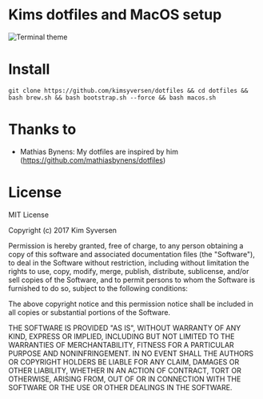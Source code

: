# Kims dotfiles and MacOS setup

![Terminal theme](http://i.imgur.com/8psgBag.png)

# Install 
```
git clone https://github.com/kimsyversen/dotfiles && cd dotfiles && bash brew.sh && bash bootstrap.sh --force && bash macos.sh
```

# Thanks to 
* Mathias Bynens: My dotfiles are inspired by him (https://github.com/mathiasbynens/dotfiles)

# License

MIT License

Copyright (c) 2017 Kim Syversen

Permission is hereby granted, free of charge, to any person obtaining a copy of this software and associated documentation files (the "Software"), to deal in the Software without restriction, including without limitation the rights to use, copy, modify, merge, publish, distribute, sublicense, and/or sell copies of the Software, and to permit persons to whom the Software is furnished to do so, subject to the following conditions:

The above copyright notice and this permission notice shall be included in all copies or substantial portions of the Software.

THE SOFTWARE IS PROVIDED "AS IS", WITHOUT WARRANTY OF ANY KIND, EXPRESS OR IMPLIED, INCLUDING BUT NOT LIMITED TO THE WARRANTIES OF MERCHANTABILITY, FITNESS FOR A PARTICULAR PURPOSE AND NONINFRINGEMENT. IN NO EVENT SHALL THE AUTHORS OR COPYRIGHT HOLDERS BE LIABLE FOR ANY CLAIM, DAMAGES OR OTHER LIABILITY, WHETHER IN AN ACTION OF CONTRACT, TORT OR OTHERWISE, ARISING FROM, OUT OF OR IN CONNECTION WITH THE SOFTWARE OR THE USE OR OTHER DEALINGS IN THE SOFTWARE.
